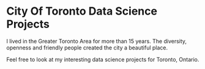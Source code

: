 # City Of Toronto Data Science Projects

I lived in the Greater Toronto Area for more than 15 years. The diversity, openness and friendly people created the city a beautiful place.

Feel free to look at my interesting data science projects for Toronto, Ontario.

